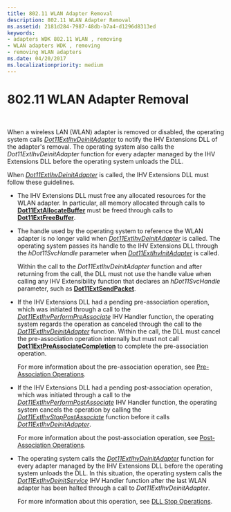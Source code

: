 ```yaml
---
title: 802.11 WLAN Adapter Removal
description: 802.11 WLAN Adapter Removal
ms.assetid: 2181d284-7987-48db-b7a4-d1296d8313ed
keywords:
- adapters WDK 802.11 WLAN , removing
- WLAN adapters WDK , removing
- removing WLAN adapters
ms.date: 04/20/2017
ms.localizationpriority: medium
---
```


# 802.11 WLAN Adapter Removal




 

When a wireless LAN (WLAN) adapter is removed or disabled, the operating system calls [*Dot11ExtIhvDeinitAdapter*](https://msdn.microsoft.com/library/windows/hardware/ff547452) to notify the IHV Extensions DLL of the adapter's removal. The operating system also calls the *Dot11ExtIhvDeinitAdapter* function for every adapter managed by the IHV Extensions DLL before the operating system unloads the DLL.

When [*Dot11ExtIhvDeinitAdapter*](https://msdn.microsoft.com/library/windows/hardware/ff547452) is called, the IHV Extensions DLL must follow these guidelines.

-   The IHV Extensions DLL must free any allocated resources for the WLAN adapter. In particular, all memory allocated through calls to [**Dot11ExtAllocateBuffer**](https://msdn.microsoft.com/library/windows/hardware/ff547419) must be freed through calls to [**Dot11ExtFreeBuffer**](https://msdn.microsoft.com/library/windows/hardware/ff547422).

-   The handle used by the operating system to reference the WLAN adapter is no longer valid when [*Dot11ExtIhvDeinitAdapter*](https://msdn.microsoft.com/library/windows/hardware/ff547452) is called. The operating system passes its handle to the IHV Extensions DLL through the *hDot11SvcHandle* parameter when [*Dot11ExtIhvInitAdapter*](https://msdn.microsoft.com/library/windows/hardware/ff547469) is called.

    Within the call to the *Dot11ExtIhvDeinitAdapter* function and after returning from the call, the DLL must not use the handle value when calling any IHV Extensibility function that declares an *hDot11SvcHandle* parameter, such as [**Dot11ExtSendPacket**](https://msdn.microsoft.com/library/windows/hardware/ff547563).

-   If the IHV Extensions DLL had a pending pre-association operation, which was initiated through a call to the [*Dot11ExtIhvPerformPreAssociate*](https://msdn.microsoft.com/library/windows/hardware/ff547499) IHV Handler function, the operating system regards the operation as canceled through the call to the [*Dot11ExtIhvDeinitAdapter*](https://msdn.microsoft.com/library/windows/hardware/ff547452) function. Within the call, the DLL must cancel the pre-association operation internally but must not call [**Dot11ExtPreAssociateCompletion**](https://msdn.microsoft.com/library/windows/hardware/ff547538) to complete the pre-association operation.

    For more information about the pre-association operation, see [Pre-Association Operations](pre-association-operations.md).

-   If the IHV Extensions DLL had a pending post-association operation, which was initiated through a call to the [*Dot11ExtIhvPerformPostAssociate*](https://msdn.microsoft.com/library/windows/hardware/ff547492) IHV Handler function, the operating system cancels the operation by calling the [*Dot11ExtIhvStopPostAssociate*](https://msdn.microsoft.com/library/windows/hardware/ff547521) function before it calls [*Dot11ExtIhvDeinitAdapter*](https://msdn.microsoft.com/library/windows/hardware/ff547452).

    For more information about the post-association operation, see [Post-Association Operations](post-association-operations.md).

-   The operating system calls the [*Dot11ExtIhvDeinitAdapter*](https://msdn.microsoft.com/library/windows/hardware/ff547452) function for every adapter managed by the IHV Extensions DLL before the operating system unloads the DLL. In this situation, the operating system calls the [*Dot11ExtIhvDeinitService*](https://msdn.microsoft.com/library/windows/hardware/ff547457) IHV Handler function after the last WLAN adapter has been halted through a call to *Dot11ExtIhvDeinitAdapter*.

    For more information about this operation, see [DLL Stop Operations](dll-stop-operations.md).

 

 





